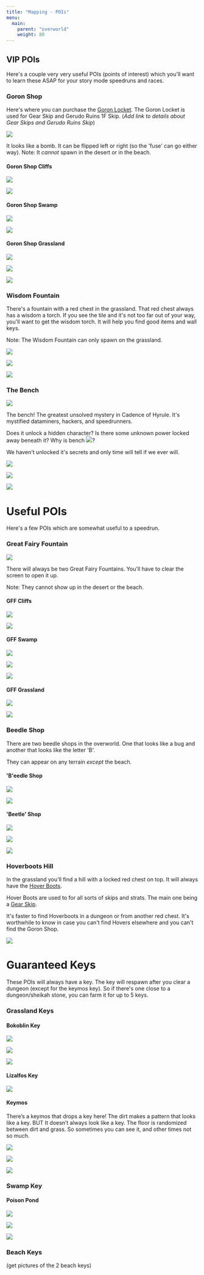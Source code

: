 ```yaml
---
title: "Mapping - POIs"
menu:
  main:
    parent: "overworld"
    weight: 80
---
```


## VIP POIs
Here's a couple very very useful POIs (points of interest) which you'll want to learn these ASAP for your story mode speedruns and races.


### Goron Shop
Here's where you can purchase the [Goron Locket](/general/items/#passives). The Goron Locket is used for Gear Skip and Gerudo Ruins 1F Skip.
(*Add link to details about Gear Skips and Gerudo Ruins Skip*)

![](/img/mapping/bomb_shop_outside.png)

It looks like a bomb. It can be flipped left or right (so the 'fuse' can go either way).
Note: It *cannot* spawn in the desert or in the beach.

#### Goron Shop Cliffs

![](/img/mapping/bomb_shop_cliff.png)

![](/img/mapping/bomb_shop_cliff_tile.png)

#### Goron Shop Swamp

![](/img/mapping/bomb_shop_swamp.png)

![](/img/mapping/bomb_shop_swamp_tile.png)

#### Goron Shop Grassland

![](/img/mapping/bomb_shop_grass.png)

![](/img/mapping/bomb_shop_grass_tile.png)

![](/img/mapping/bomb_shop_grass_example.png)


### Wisdom Fountain
There's a fountain with a red chest in the grassland. That red chest always has a wisdom a torch. If you see the tile and it's not too far out of your way, you'll want to get the wisdom torch. It will help you find good items and wall keys.

Note: The Wisdom Fountain can only spawn on the grassland.

![](/img/mapping/grass_19_inverted.png)

![](/img/mapping/grass_19_tile.png)

![](/img/mapping/grass_19_example.png)

### The Bench
![](/img/mapping/the_bench.png)

The bench! The greatest unsolved mystery in Cadence of Hyrule. It's mystified dataminers, hackers, and speedrunners.

Does it unlock a hidden character? Is there some unknown power locked away beneath it?  Why is bench ![](/img/mapping/pogchamp.png)?

We haven't unlocked it's secrets and only time will tell if we ever will.

![](/img/mapping/grass_21.png)

![](/img/mapping/grass_21_tile.png)

![](/img/mapping/grass_21_example.png)

# Useful POIs
Here's a few POIs which are somewhat useful to a speedrun.

### Great Fairy Fountain

![](/img/mapping/fairy_fountain_grass_outside.png)

There will always be two Great Fairy Fountains. You'll have to clear the screen to open it up.

Note: They cannot show up in the desert or the beach.

#### GFF Cliffs

![](/img/mapping/fairy_fountain_cliff.png)

![](/img/mapping/fairy_fountain_cliff_tile.png)

#### GFF Swamp

![](/img/mapping/fairy_fountain_swamp_invert.png)

![](/img/mapping/fairy_fountain_swamp_invert_tile.png)

![](/img/mapping/fairy_fountain_swamp_example.png)

#### GFF Grassland

![](/img/mapping/fairy_fountain_grass.png)

![](/img/mapping/fairy_fountain_grass_tile.png)

### Beedle Shop
There are two beedle shops in the overworld. One that looks like a bug and another that looks like the letter 'B'.

They can appear on any terrain *except* the beach.

#### 'B'eedle Shop

![](/img/mapping/beedle_01.png)

![](/img/mapping/beedle_01_tile.png)

#### 'Beetle' Shop

![](/img/mapping/beedle_02_grass.png)

![](/img/mapping/beedle_02_grass_tile.png)

![](/img/mapping/beedle_02_desert_tile.png)

### Hoverboots Hill
In the grassland you'll find a hill with a locked red chest on top. It will always have the [Hover Boots](/general/items/#boots).

Hover Boots are used to for all sorts of skips and strats. The main one being a [Gear Skip](/dungeons/gerudo-ruins/#hover-boots-and-bomb).

It's faster to find Hoverboots in a dungeon or from another red chest. It's worthwhile to know in case you can't find Hovers elsewhere and you can't find the Goron Shop.

![](/img/mapping/grass_13.png)


# Guaranteed Keys
These POIs will always have a key. The key will respawn after you clear a dungeon (except for the keymos key). So if there's one close to a dungeon/sheikah stone, you can farm it for up to 5 keys.

### Grassland Keys

#### Bokoblin Key

![](/img/mapping/grass_23.png)

![](/img/mapping/grass_23_tile.png)

![](/img/mapping/grass_23_example.png)

#### Lizalfos Key

![](/img/mapping/grass_09.png)


#### Keymos
There’s a keymos that drops a key here! The dirt makes a pattern that looks like a key. BUT It doesn’t always look like a key. The floor is randomized between dirt and grass. So sometimes you can see it, and other times not so much.

![](/img/mapping/grass_00.png)

![](/img/mapping/grass_00_tile.png)

![](/img/mapping/grass_00_example.png)

### Swamp Key

#### Poison Pond

![](/img/mapping/poison_pond.png)

![](/img/mapping/poison_pond_tile.png)

![](/img/mapping/poison_pond_example.png)

### Beach Keys

(get pictures of the 2 beach keys)

